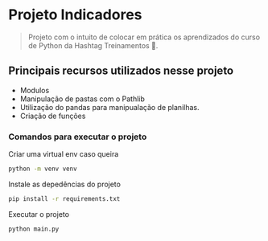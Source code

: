 # Projeto Indicadores
> Projeto com o intuito de colocar em prática os aprendizados do curso de Python da Hashtag Treinamentos 🐍.

## Principais recursos utilizados nesse projeto
  - Modulos
  - Manipulação de pastas com o Pathlib
  - Utilização do pandas para manipualação de planilhas.
  - Criação de funções




### Comandos para executar o projeto
Criar uma virtual env caso queira 
```bash
python -m venv venv 
```
Instale as depedências do projeto
```bash
pip install -r requirements.txt
```
Executar o projeto
```bash
python main.py
```
